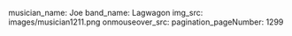 musician_name: Joe
band_name: Lagwagon
img_src: images/musician1211.png
onmouseover_src: 
pagination_pageNumber: 1299